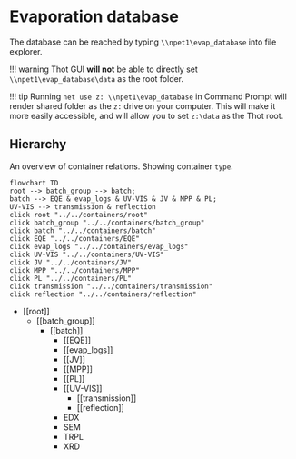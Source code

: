 # Evaporation database
The database can be reached by typing `\\npet1\evap_database` into file explorer.  

!!! warning
    Thot GUI **will not** be able to directly set `\\npet1\evap_database\data` as the root folder.

!!! tip
    Running `net use z: \\npet1\evap_database` in Command Prompt will render shared folder as the `z:` drive on your computer. This will make it more easily accessible, and will allow you to set `z:\data` as the Thot root.

## Hierarchy
An overview of container relations. Showing container `type`.  

``` mermaid
flowchart TD
root --> batch_group --> batch;
batch --> EQE & evap_logs & UV-VIS & JV & MPP & PL;
UV-VIS --> transmission & reflection
click root "../../containers/root"
click batch_group "../../containers/batch_group"
click batch "../../containers/batch"
click EQE "../../containers/EQE"
click evap_logs "../../containers/evap_logs"
click UV-VIS "../../containers/UV-VIS"
click JV "../../containers/JV"
click MPP "../../containers/MPP"
click PL "../../containers/PL"
click transmission "../../containers/transmission"
click reflection "../../containers/reflection"
```

- [[root]]
	- [[batch_group]]
		- [[batch]]
			- [[EQE]]
			- [[evap_logs]]
			- [[JV]]
			- [[MPP]]
			- [[PL]]
			- [[UV-VIS]]
				- [[transmission]]
				- [[reflection]]
			- EDX
			- SEM
			- TRPL
			- XRD
